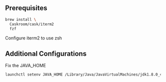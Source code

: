 ## Prerequisites
```sh
brew install \
  Caskroom/cask/iterm2
  fzf
```

Configure iterm2 to use zsh 

## Additional Configurations

Fix the JAVA_HOME
```bash
launchctl setenv JAVA_HOME /Library/Java/JavaVirtualMachines/jdk1.8.0_45.jdk/Contents/Home/
```
